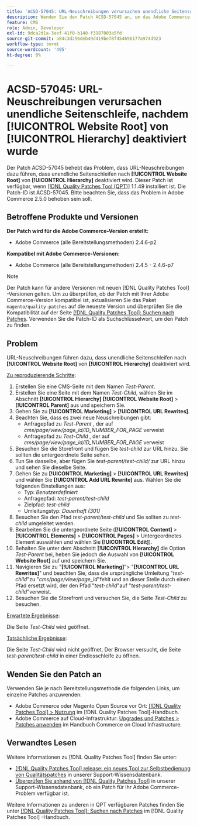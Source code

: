 ```yaml
---
title: 'ACSD-57045: URL-Neuschreibungen verursachen unendliche Seitenschleife, nachdem [!UICONTROL Website Root] von [!UICONTROL Hierarchy] deaktiviert wurde'
description: Wenden Sie den Patch ACSD-57045 an, um das Adobe Commerce-Problem zu beheben, bei dem URL-Neuschreibungen zu unendlichen Seitenschleifen führen, nachdem [!UICONTROL Website Root] von [!UICONTROL Hierarchy] deaktiviert wurde.
feature: CMS
role: Admin, Developer
exl-id: 9dca2d1a-3aef-41f0-b140-f3987003a5fd
source-git-commit: a84c3d296deb49d419be78f454696177a974d923
workflow-type: tm+mt
source-wordcount: '495'
ht-degree: 0%

---
```


# ACSD-57045: URL-Neuschreibungen verursachen unendliche Seitenschleife, nachdem [!UICONTROL Website Root] von [!UICONTROL Hierarchy] deaktiviert wurde

Der Patch ACSD-57045 behebt das Problem, dass URL-Neuschreibungen dazu führen, dass unendliche Seitenschleifen nach **[!UICONTROL Website Root]** von **[!UICONTROL Hierarchy]** deaktiviert wird. Dieser Patch ist verfügbar, wenn [[!DNL Quality Patches Tool (QPT)]](/help/announcements/adobe-commerce-announcements/magento-quality-patches-released-new-tool-to-self-serve-quality-patches.md) 1.1.49 installiert ist. Die Patch-ID ist ACSD-57045. Bitte beachten Sie, dass das Problem in Adobe Commerce 2.5.0 behoben sein soll.

## Betroffene Produkte und Versionen

**Der Patch wird für die Adobe Commerce-Version erstellt:**

* Adobe Commerce (alle Bereitstellungsmethoden) 2.4.6-p2

**Kompatibel mit Adobe Commerce-Versionen:**

* Adobe Commerce (alle Bereitstellungsmethoden) 2.4.5 - 2.4.6-p7

>[!NOTE]
>
>Der Patch kann für andere Versionen mit neuen [!DNL Quality Patches Tool] -Versionen gelten. Um zu überprüfen, ob der Patch mit Ihrer Adobe Commerce-Version kompatibel ist, aktualisieren Sie das Paket `magento/quality-patches` auf die neueste Version und überprüfen Sie die Kompatibilität auf der Seite [[!DNL Quality Patches Tool]: Suchen nach Patches](https://experienceleague.adobe.com/tools/commerce-quality-patches/index.html). Verwenden Sie die Patch-ID als Suchschlüsselwort, um den Patch zu finden.

## Problem

URL-Neuschreibungen führen dazu, dass unendliche Seitenschleifen nach **[!UICONTROL Website Root]** von **[!UICONTROL Hierarchy]** deaktiviert wird.

<u>Zu reproduzierende Schritte</u>:

1. Erstellen Sie eine CMS-Seite mit dem Namen *Test-Parent*.
1. Erstellen Sie eine Seite mit dem Namen *Test-Child*, wählen Sie im Abschnitt **[!UICONTROL Hierarchy]** **[!UICONTROL Website Root]** > **[!UICONTROL Parent]** aus und speichern Sie.
1. Gehen Sie zu **[!UICONTROL Marketing]** > **[!UICONTROL URL Rewrites]**.
1. Beachten Sie, dass es zwei neue Neuschreibungen gibt:
   * Anfragepfad zu *Test-Parent* , der auf *cms/page/view/page_id/ID_NUMBER_FOR_PAGE* verweist
   * Anfragepfad zu *Test-Child* , der auf *cms/page/view/page_id/ID_NUMBER_FOR_PAGE* verweist
1. Besuchen Sie die Storefront und fügen Sie *test-child* zur URL hinzu. Sie sollten die untergeordnete Seite sehen.
1. Tun Sie dasselbe, aber fügen Sie *test-parent/test-child/* zur URL hinzu und sehen Sie dieselbe Seite.
1. Gehen Sie zu **[!UICONTROL Marketing]** > **[!UICONTROL URL Rewrites]** und wählen Sie **[!UICONTROL Add URL Rewrite]** aus. Wählen Sie die folgenden Einstellungen aus:
   * Typ: *Benutzerdefiniert*
   * Anfragepfad: *test-parent/test-child*
   * Zielpfad: *test-child*
   * Umleitungstyp: *Dauerhaft (301)*
1. Besuchen Sie den Pfad *test-parent/test-child* und Sie sollten zu *test-child* umgeleitet werden.
1. Bearbeiten Sie die untergeordnete Seite (**[!UICONTROL Content]** > **[!UICONTROL Elements]** > **[!UICONTROL Pages]** > Untergeordnetes Element auswählen und wählen Sie **[!UICONTROL Edit]**).
1. Behalten Sie unter dem Abschnitt **[!UICONTROL Hierarchy]** die Option *Test-Parent* bei, heben Sie jedoch die Auswahl von **[!UICONTROL Website Root]** auf und speichern Sie.
1. Navigieren Sie zu &quot;**[!UICONTROL Marketing]**&quot;> &quot;**[!UICONTROL URL Rewrites]**&quot; und beachten Sie, dass die ursprüngliche Umleitung &quot;*test-child*&quot;zu &quot;*cms/page/view/page_id*&quot;fehlt und an dieser Stelle durch einen Pfad ersetzt wird, der den Pfad &quot;*test-child*&quot;auf &quot;*test-parent/test-child*&quot;verweist.
1. Besuchen Sie die Storefront und versuchen Sie, die Seite *Test-Child* zu besuchen.

<u>Erwartete Ergebnisse</u>:

Die Seite *Test-Child* wird geöffnet.

<u>Tatsächliche Ergebnisse</u>:

Die Seite *Test-Child* wird nicht geöffnet. Der Browser versucht, die Seite *test-parent/test-child* in einer Endlosschleife zu öffnen.

## Wenden Sie den Patch an

Verwenden Sie je nach Bereitstellungsmethode die folgenden Links, um einzelne Patches anzuwenden:

* Adobe Commerce oder Magento Open Source vor Ort: [[!DNL Quality Patches Tool] > Nutzung](https://experienceleague.adobe.com/docs/commerce-operations/tools/quality-patches-tool/usage.html) im [!DNL Quality Patches Tool]-Handbuch.
* Adobe Commerce auf Cloud-Infrastruktur: [Upgrades und Patches > Patches anwenden](https://experienceleague.adobe.com/docs/commerce-cloud-service/user-guide/develop/upgrade/apply-patches.html) im Handbuch Commerce on Cloud Infrastructure.

## Verwandtes Lesen

Weitere Informationen zu [!DNL Quality Patches Tool] finden Sie unter:

* [[!DNL Quality Patches Tool] release: ein neues Tool zur Selbstbedienung von Qualitätspatches](/help/announcements/adobe-commerce-announcements/magento-quality-patches-released-new-tool-to-self-serve-quality-patches.md) in unserer Support-Wissensdatenbank.
* [Überprüfen Sie anhand von  [!DNL Quality Patches Tool]](/help/support-tools/patches-available-in-qpt-tool/check-patch-for-magento-issue-with-magento-quality-patches.md) in unserer Support-Wissensdatenbank, ob ein Patch für Ihr Adobe Commerce-Problem verfügbar ist.

Weitere Informationen zu anderen in QPT verfügbaren Patches finden Sie unter [[!DNL Quality Patches Tool]: Suchen nach Patches](https://experienceleague.adobe.com/tools/commerce-quality-patches/index.html) im [!DNL Quality Patches Tool] -Handbuch.
